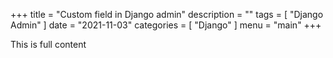 +++
title = "Custom field in Django admin"
description = ""
tags = [
    "Django Admin"
]
date = "2021-11-03"
categories = [
    "Django"
]
menu = "main"
+++

This is full content